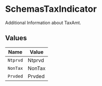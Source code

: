 # SchemasTaxIndicator

Additional Information about TaxAmt.



## Values

| Name     | Value    |
| -------- | -------- |
| `Ntprvd` | Ntprvd   |
| `NonTax` | NonTax   |
| `Prvded` | Prvded   |